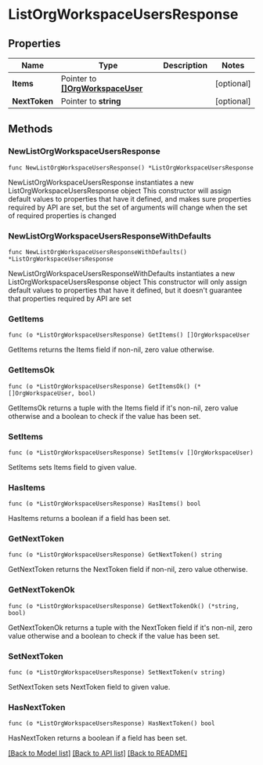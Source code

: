 # ListOrgWorkspaceUsersResponse

## Properties

Name | Type | Description | Notes
------------ | ------------- | ------------- | -------------
**Items** | Pointer to [**[]OrgWorkspaceUser**](OrgWorkspaceUser.md) |  | [optional] 
**NextToken** | Pointer to **string** |  | [optional] 

## Methods

### NewListOrgWorkspaceUsersResponse

`func NewListOrgWorkspaceUsersResponse() *ListOrgWorkspaceUsersResponse`

NewListOrgWorkspaceUsersResponse instantiates a new ListOrgWorkspaceUsersResponse object
This constructor will assign default values to properties that have it defined,
and makes sure properties required by API are set, but the set of arguments
will change when the set of required properties is changed

### NewListOrgWorkspaceUsersResponseWithDefaults

`func NewListOrgWorkspaceUsersResponseWithDefaults() *ListOrgWorkspaceUsersResponse`

NewListOrgWorkspaceUsersResponseWithDefaults instantiates a new ListOrgWorkspaceUsersResponse object
This constructor will only assign default values to properties that have it defined,
but it doesn't guarantee that properties required by API are set

### GetItems

`func (o *ListOrgWorkspaceUsersResponse) GetItems() []OrgWorkspaceUser`

GetItems returns the Items field if non-nil, zero value otherwise.

### GetItemsOk

`func (o *ListOrgWorkspaceUsersResponse) GetItemsOk() (*[]OrgWorkspaceUser, bool)`

GetItemsOk returns a tuple with the Items field if it's non-nil, zero value otherwise
and a boolean to check if the value has been set.

### SetItems

`func (o *ListOrgWorkspaceUsersResponse) SetItems(v []OrgWorkspaceUser)`

SetItems sets Items field to given value.

### HasItems

`func (o *ListOrgWorkspaceUsersResponse) HasItems() bool`

HasItems returns a boolean if a field has been set.

### GetNextToken

`func (o *ListOrgWorkspaceUsersResponse) GetNextToken() string`

GetNextToken returns the NextToken field if non-nil, zero value otherwise.

### GetNextTokenOk

`func (o *ListOrgWorkspaceUsersResponse) GetNextTokenOk() (*string, bool)`

GetNextTokenOk returns a tuple with the NextToken field if it's non-nil, zero value otherwise
and a boolean to check if the value has been set.

### SetNextToken

`func (o *ListOrgWorkspaceUsersResponse) SetNextToken(v string)`

SetNextToken sets NextToken field to given value.

### HasNextToken

`func (o *ListOrgWorkspaceUsersResponse) HasNextToken() bool`

HasNextToken returns a boolean if a field has been set.


[[Back to Model list]](../README.md#documentation-for-models) [[Back to API list]](../README.md#documentation-for-api-endpoints) [[Back to README]](../README.md)


